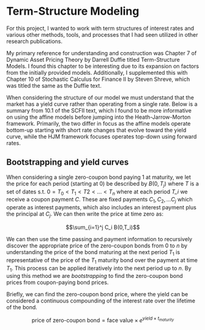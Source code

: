 # Term-Structure Modeling

For this project, I wanted to work with term structures of interest rates and various other methods, tools, and processes that I had seen utilized in other research publications.

My primary reference for understanding and construction was Chapter 7 of Dynamic Asset Pricing Theory by Darrell Duffie titled Term-Structure Models. I found this chapter to be interesting due to its expansion on factors from the initially provided models. Additionally, I supplemented this with Chapter 10 of Stochastic Calculus for Finance II by Steven Shreve, which was titled the same as the Duffie text.

When considering the structure of our model we must understand that the market has a yield curve rather than operating from a single rate. Below is a summary from 10.1 of the SCFII text, which I found to be more informative on using the affine models before jumping into the Heath-Jarrow-Morton framework. Primarily, the two differ in focus as the affine models operate bottom-up starting with short rate changes that evolve toward the yield curve, while the HJM framework focuses operates top-down using forward rates.

## Bootstrapping and yield curves

When considering a single zero-coupon bond paying 1 at maturity, we let the price for each period (starting at 0) be described by $B(0,T_j)$ where *T* is a set of dates s.t. $0=T_0 < T_1 < T2 < ... <T_n$ where at each period *T_i* we receive a coupon payment *C*. These are fixed payments $C_1,C_2,...C_j$ which operate as interest payments, which also includes an interest payment plus the principal at $C_j$. We can then write the price at time zero as:

$$\sum_{i=1}^j C_i B(0,T_i)$$

We can then use the time passing and payment information to recursively discover the appropriate price of the zero-coupon bonds from 0 to *n* by understanding the price of the bond maturing at the next period $T_1$ is representative of the price of the $T_1$ maturity bond over the payment at time $T_1$. This process can be applied iteratively into the next period up to *n*. By using this method we are *bootstrapping* to find the zero-coupon bond prices from coupon-paying bond prices.

Briefly, we can find the zero-coupon bond price, where the yield can be considered a continuous compounding of the interest rate over the lifetime of the bond.

$$\text{price of zero-coupon bond} = \text{face value} \times e^{yield \times t_{maturity}} $$

